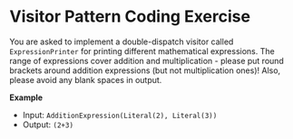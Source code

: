 # Visitor Pattern Coding Exercise

You are asked to implement a double-dispatch visitor called `ExpressionPrinter` for printing different mathematical expressions. The range
of expressions cover addition and multiplication - please put round brackets around addition expressions (but not multiplication ones)! Also,
please avoid any blank spaces in output.

**Example**

* Input: `AdditionExpression(Literal(2), Literal(3))`
* Output: `(2+3)`